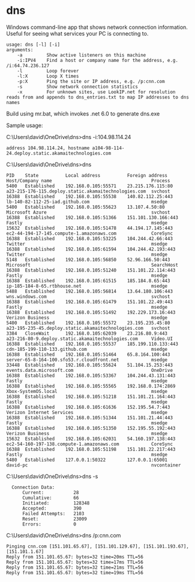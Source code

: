 # dns

Windows command-line app that shows network connection information. Useful for seeing what services your PC
is connecting to. 

    usage: dns [-l] [-i]
    arguments:
        -a         Show active listeners on this machine
        -i:IPV4    Find a host or company name for the address, e.g. /i:64.74.236.127
        -l         Loop forever
        -l:X       Loop X times
        -p:X       Ping the site or IP address, e.g. /p:cnn.com
        -s         Show network connection statistics
        -x         For unknown sites, use LookIP.net for resolution
    reads from and appends to dns_entries.txt to map IP addresses to dns names
    
Build using mr.bat, which invokes .net 6.0 to generate dns.exe

Sample usage:

C:\Users\david\OneDrive\dns>dns -i:104.98.114.24

    address 104.98.114.24, hostname a104-98-114-24.deploy.static.akamaitechnologies.com
    
C:\Users\david\OneDrive\dns>dns

    PID    State          Local address          Foreign address          Host/Company name                                     Process
    5400   Established    192.168.0.105:55571    23.215.176.115:80        a23-215-176-115.deploy.static.akamaitechnologies.com  svchost
    16388  Established    192.168.0.105:55538    140.82.112.25:443        lb-140-82-112-25-iad.github.com                       msedge
    5400   Established    192.168.0.105:55623    13.107.4.50:80           Microsoft Azure                                       svchost
    16388  Established    192.168.0.105:51366    151.101.130.166:443      Fastly                                                msedge
    15632  Established    192.168.0.105:51478    44.194.17.145:443        ec2-44-194-17-145.compute-1.amazonaws.com             CoreSync
    16388  Established    192.168.0.105:53225    104.244.42.66:443        Twitter                                               msedge
    16388  Established    192.168.0.105:61594    104.244.42.193:443       Twitter                                               msedge
    5148   Established    192.168.0.105:56850    52.96.166.50:443         Microsoft                                             SearchHost
    16388  Established    192.168.0.105:51240    151.101.22.114:443       Fastly                                                msedge
    16388  Established    192.168.0.105:61515    185.184.8.65:443         ip-185-184-8-65.rtbhouse.net                          msedge
    5488   Established    192.168.0.105:56814    13.64.180.106:443        wns.windows.com                                       svchost
    16388  Established    192.168.0.105:61479    151.101.22.49:443        Fastly                                                msedge
    16388  Established    192.168.0.105:51492    192.229.173.16:443       Verizon Business                                      msedge
    5400   Established    192.168.0.105:55572    23.195.235.45:80         a23-195-235-45.deploy.static.akamaitechnologies.com   svchost
    3384   CloseWait      192.168.0.105:62039    23.216.80.9:443          a23-216-80-9.deploy.static.akamaitechnologies.com     Video.UI
    16388  Established    192.168.0.105:55537    185.199.110.133:443      cdn-185-199-110-133.github.com                        msedge
    16388  Established    192.168.0.105:51464    65.8.164.100:443         server-65-8-164-100.sfo53.r.cloudfront.net            msedge
    33448  Established    192.168.0.105:55624    51.104.15.253:443        events.data.microsoft.com                             OneDrive
    16388  Established    192.168.0.105:53367    104.244.43.131:443       Fastly                                                msedge
    16388  Established    192.168.0.105:55565    192.168.0.174:2869       Xbox-SystemOS.local                                   msedge
    16388  Established    192.168.0.105:51218    151.101.21.164:443       Fastly                                                msedge
    16388  Established    192.168.0.105:61636    152.195.54.7:443         Verizon Internet Services                             msedge
    16388  Established    192.168.0.105:51344    151.101.21.44:443        Fastly                                                msedge
    16388  Established    192.168.0.105:51350    152.195.55.192:443       Verizon Business                                      msedge
    15632  Established    192.168.0.105:62031    54.160.197.138:443       ec2-54-160-197-138.compute-1.amazonaws.com            CoreSync
    16388  Established    192.168.0.105:51198    151.101.22.217:443       Fastly                                                msedge
    5480   Established    127.0.0.1:50322        127.0.0.1:65001          david-pc                                              nvcontainer

C:\Users\david\OneDrive\dns>dns -s

      Connection Data:
          Current:           28
          Cumulative:        66
          Initiated:         128348
          Accepted:          390
          Failed Attempts:   2103
          Reset:             23009
          Errors:            0
          
C:\Users\david\OneDrive\dns>dns /p:cnn.com

    Pinging cnn.com [151.101.65.67], [151.101.129.67], [151.101.193.67], [151.101.1.67]
    Reply from 151.101.65.67: bytes=32 time=20ms TTL=56
    Reply from 151.101.65.67: bytes=32 time=17ms TTL=56
    Reply from 151.101.65.67: bytes=32 time=21ms TTL=56
    Reply from 151.101.65.67: bytes=32 time=19ms TTL=56
